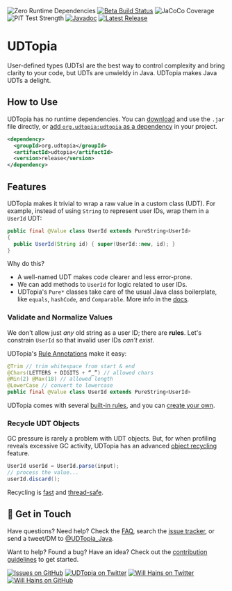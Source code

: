 ![Zero Runtime Dependencies][badge-dependencies]
[![Beta Build Status][badge-build-beta]][build-beta]
![JaCoCo Coverage][badge-coverage]
![PIT Test Strength][badge-test-strength]
[![Javadoc][badge-javadoc]][javadoc]
[![Latest Release][badge-release]][releases]

[badge-dependencies]: https://shields.io/badge/dependencies-none-informational "Zero Runtime Dependencies"

[badge-build-beta]: https://shields.io/github/workflow/status/willhains/udtopia/Beta%20Snapshot%20Build?label=beta+build
[build-beta]: https://github.com/willhains/UDTopia/actions/workflows/build-beta.yml "Beta Build Status"

[badge-coverage]: https://shields.io/badge/dynamic/xml?url=https://gist.githubusercontent.com/willhains/2ce85915e469a4357c87467a748ae665/raw/jacoco.xml&label=coverage&query=round%28%2Freport%2Fcounter%5B%40type%3D%22COMPLEXITY%22%5D%2F%40covered%2A100%20div%20sum%28%2Freport%2Fcounter%5B%40type%3D%22COMPLEXITY%22%5D%2F%40%2A%5Bname%28%29%3D%27covered%27%20or%20name%28%29%3D%27missed%27%5D%29%29&suffix=% "JUnit Test Coverage by JaCoCo"

[badge-test-strength]: https://shields.io/badge/dynamic/xml?url=https://gist.githubusercontent.com/willhains/403cd889045c89c1026d40e6b635d421/raw/mutations.xml&label=test+strength&query=count%28%2F%2Fmutation%5B%40status%3D%22KILLED%22%5D%29%2A100%20div%20count%28%2F%2Fmutation%29&suffix=% "Test Strength by PIT Mutation Testing"

[badge-javadoc]: https://javadoc.io/badge2/org.udtopia/udtopia/javadoc.svg
[javadoc]: https://javadoc.io/doc/org.udtopia/udtopia "Javadoc API Documentation"

[badge-release]: https://shields.io/github/v/release/willhains/udtopia?display_name=tag&include_prereleases
[releases]: https://github.com/willhains/equality/releases "UDTopia Release History"

# UDTopia

User-defined types (UDTs) are the best way to control complexity and bring clarity to your code, but UDTs are unwieldy in Java.
UDTopia makes Java UDTs a delight.

## How to Use

UDTopia has no runtime dependencies.
You can [download][releases] and use the `.jar` file directly, or [add `org.udtopia:udtopia` as a dependency][dependency] in your project.

[releases]: https://github.com/willhains/udtopia/releases
[dependency]: https://search.maven.org/artifact/org.udtopia/udtopia

```xml
<dependency>
  <groupId>org.udtopia</groupId>
  <artifactId>udtopia</artifactId>
  <version>release</version>
</dependency>
```

## Features

UDTopia makes it trivial to wrap a raw value in a custom class (UDT).
For example, instead of using `String` to represent user IDs, wrap them in a `UserId` UDT:

```java
public final @Value class UserId extends PureString<UserId>
{
  public UserId(String id) { super(UserId::new, id); }
}
```

Why do this?

- A well-named UDT makes code clearer and less error-prone.
- We can add methods to `UserId` for logic related to user IDs.
- UDTopia's `Pure*` classes take care of the usual Java class boilerplate, like `equals`, `hashCode`, and `Comparable`.
  More info in the [docs][pure].

[pure]: docs/Pure-Value.md

### Validate and Normalize Values

We don't allow just *any* old string as a user ID; there are **rules**.
Let's constrain `UserId` so that invalid user IDs *can't exist*.

UDTopia's [Rule Annotations][rules] make it easy:

[rules]: docs/Constrain-Values.md

```java
@Trim // trim whitespace from start & end
@Chars(LETTERS + DIGITS + “_”) // allowed chars
@Min(2) @Max(18) // allowed length
@LowerCase // convert to lowercase
public final @Value class UserId extends PureString<UserId>
```

UDTopia comes with several [built-in rules][rule-list], and you can [create your own][custom-rules].

[rule-list]: docs/Constrain-Values.md#built-in-rules
[custom-rules]: docs/Constrain-Values.md#custom-rules

### Recycle UDT Objects

GC pressure is rarely a problem with UDT objects.
But, for when profiling reveals excessive GC activity, UDTopia has an advanced [object recycling][recycle] feature.

[recycle]: docs/Recycle-Bin.md

```java
UserId userId = UserId.parse(input);
// process the value...
userId.discard();
```

Recycling is [fast][recycle-perf] and [thread-safe][recycle-threads].

[recycle-perf]: https://jmh.morethan.io/?gist=31deb26fe4b80c5afbd24df8e9ed90f0
[recycle-threads]: docs/Recycle-Bin.md#thread-safety

## :wave: Get in Touch

Have questions?
Need help?
Check the [FAQ](FAQ.md), search the [issue tracker][issues], or send a tweet/DM to [@UDTopia_Java][twitter-udtopia].

Want to help?
Found a bug?
Have an idea?
Check out the [contribution guidelines](CONTRIBUTING.md) to get started.

[![Issues on GitHub][badge-issues]][issues]
[![UDTopia on Twitter][badge-twitter-udtopia]][twitter-udtopia]
[![Will Hains on Twitter][badge-twitter-willhains]][twitter-willhains]
[![Will Hains on GitHub][badge-github-willhains]][github-willhains]

[badge-issues]: https://img.shields.io/github/issues/willhains/udtopia
[issues]: https://github.com/willhains/UDTopia/issues

[badge-twitter-udtopia]: https://shields.io/twitter/follow/UDTopia_Java?style=flat&logo=twitter&label=@UDTopia_Java
[twitter-udtopia]: https://twitter.com/UDTopia_Java "UDTopia on Twitter"

[badge-twitter-willhains]: https://shields.io/twitter/follow/willhains?style=flat&logo=twitter&label=@willhains
[twitter-willhains]: https://twitter.com/willhains "Will Hains on Twitter"

[badge-github-willhains]: https://shields.io/github/followers/willhains?style=flat&logo=github&label=willhains
[github-willhains]: https://github.com/willhains "Will Hains on GitHub"
